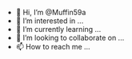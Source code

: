 - 👋 Hi, I’m @Muffin59a
- 👀 I’m interested in ...
- 🌱 I’m currently learning ...
- 💞️ I’m looking to collaborate on ...
- 📫 How to reach me ...

<!---
Muffin59a/Muffin59a is a ✨ special ✨ repository because its `README.md` (this file) appears on your GitHub profile.
You can click the Preview link to take a look at your changes.
--->
